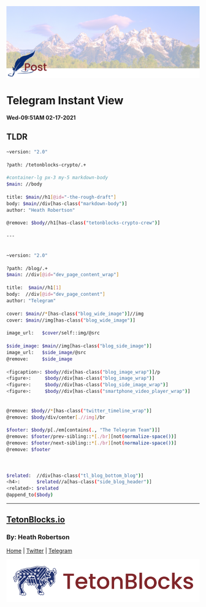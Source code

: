 ![Cover Photo](../../assets/images/tetonblocks_blog_tetonblocks-post-cover.jpg)

# Telegram Instant View
**Wed-09:51AM 02-17-2021**

## TLDR


```bash
~version: "2.0"

?path: /tetonblocks-crypto/.+

#container-lg px-3 my-5 markdown-body
$main: //body

title: $main//h1[@id="-the-rough-draft"]
body: $main//div[has-class("markdown-body")]
author: "Heath Robertson"

@remove: $body//h1[has-class("tetonblocks-crypto-crew")]

---


~version: "2.0"

?path: /blog/.+
$main: //div[@id="dev_page_content_wrap"]

title:  $main//h1[1]
body:  //div[@id="dev_page_content"]
author: "Telegram"

cover: $main//*[has-class("blog_wide_image")]//img
cover: $main//img[has-class("blog_wide_image")]

image_url:   $cover/self::img/@src

$side_image: $main//img[has-class("blog_side_image")]
image_url:   $side_image/@src
@remove:     $side_image

<figcaption>: $body//div[has-class("blog_image_wrap")]/p
<figure>:     $body//div[has-class("blog_image_wrap")]
<figure>:     $body//div[has-class("blog_side_image_wrap")]
<figure>:     $body//div[has-class("smartphone_video_player_wrap")]


@remove: $body//*[has-class("twitter_timeline_wrap")]
@remove: $body/div/center[.//img]/br

$footer: $body/p[./em[contains(., "The Telegram Team")]]
@remove: $footer/prev-sibling::*[./br][not(normalize-space())]
@remove: $footer/next-sibling::*[./br][not(normalize-space())]
@remove: $footer



$related:  //div[has-class("tl_blog_bottom_blog")]
<h4>:      $related//a[has-class("side_blog_header")]
<related>: $related
@append_to($body)
```



---
## [TetonBlocks.io](https://tetonblocks.io)
### By: Heath Robertson


[Home](../../index.md) | [Twitter](https://twitter.com/TetonBlocks) | [Telegram](https://t.me/TetonPool)

![Footer Image](../../assets/images/tetonblocks_logo_banner.png)
